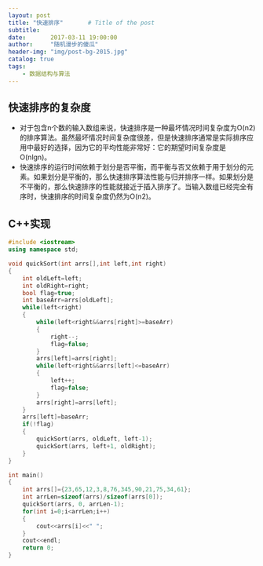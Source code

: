 ```yaml
---
layout: post
title: "快速排序"       # Title of the post
subtitle:
date:       2017-03-11 19:00:00
author:     "随机漫步的傻瓜"
header-img: "img/post-bg-2015.jpg"
catalog: true
tags:
    - 数据结构与算法
---
```


## 快速排序的复杂度
- 对于包含n个数的输入数组来说，快速排序是一种最坏情况时间复杂度为O(n2)的排序算法。虽然最坏情况时间复杂度很差，但是快速排序通常是实际排序应用中最好的选择，因为它的平均性能非常好：它的期望时间复杂度是O(nlgn)。
- 快速排序的运行时间依赖于划分是否平衡，而平衡与否又依赖于用于划分的元素。如果划分是平衡的，那么快速排序算法性能与归并排序一样。如果划分是不平衡的，那么快速排序的性能就接近于插入排序了。当输入数组已经完全有序时，快速排序的时间复杂度仍然为O(n2)。

## C++实现

```c++
#include <iostream>
using namespace std;

void quickSort(int arrs[],int left,int right)
{
    int oldLeft=left;
    int oldRight=right;
    bool flag=true;
    int baseArr=arrs[oldLeft];
    while(left<right)
    {
        while(left<right&&arrs[right]>=baseArr)
        {
            right--;
            flag=false;
        }
        arrs[left]=arrs[right];
        while(left<right&&arrs[left]<=baseArr)
        {
            left++;
            flag=false;
        }
        arrs[right]=arrs[left];
    }
    arrs[left]=baseArr;
    if(!flag)
    {
        quickSort(arrs, oldLeft, left-1);
        quickSort(arrs, left+1, oldRight);
    }
}

int main()
{
    int arrs[]={23,65,12,3,8,76,345,90,21,75,34,61};
    int arrLen=sizeof(arrs)/sizeof(arrs[0]);
    quickSort(arrs, 0, arrLen-1);
    for(int i=0;i<arrLen;i++)
    {
        cout<<arrs[i]<<" ";
    }
    cout<<endl;
    return 0;
}

```
